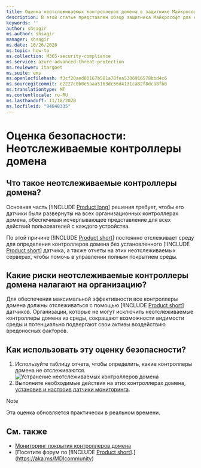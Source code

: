```yaml
---
title: Оценка неотслеживаемых контроллеров домена в защитнике Майкрософт
description: В этой статье представлен обзор защитника Майкрософт для неотслеживаемого отчета об оценке контроллеров домена с удостоверениями.
keywords: ''
author: shsagir
ms.author: shsagir
manager: shsagir
ms.date: 10/26/2020
ms.topic: how-to
ms.collection: M365-security-compliance
ms.service: azure-advanced-threat-protection
ms.reviewer: itargoet
ms.suite: ems
ms.openlocfilehash: f3cf20aed80167b581a78fea5306916578bbd4c6
ms.sourcegitcommit: e2227c0b0e5aaa5163dc56d4131ca82f8dca8fb0
ms.translationtype: MT
ms.contentlocale: ru-RU
ms.lasthandoff: 11/18/2020
ms.locfileid: "94848335"
---
```

# <a name="security-assessment-unmonitored-domain-controllers"></a>Оценка безопасности: Неотслеживаемые контроллеры домена

## <a name="what-are-unmonitored-domain-controllers"></a>Что такое неотслеживаемые контроллеры домена?

Основная часть [!INCLUDE [Product long](includes/product-long.md)] решения требует, чтобы его датчики были развернуты на всех организационных контроллерах домена, обеспечивая исчерпывающее представление для всех действий пользователей с каждого устройства.

По этой причине [!INCLUDE [Product short](includes/product-short.md)] постоянно отслеживает среду для определения контроллеров домена без установленного [!INCLUDE [Product short](includes/product-short.md)] датчика, а также отчеты на этих неотслеживаемых серверах, чтобы помочь в управлении полным покрытием среды.

## <a name="what-risk-do-unmonitored-domain-controllers-pose-to-an-organization"></a>Какие риски неотслеживаемые контроллеры домена налагают на организацию?

Для обеспечения максимальной эффективности все контроллеры домена должны отслеживаться с помощью [!INCLUDE [Product short](includes/product-short.md)] датчиков. Организации, которые не могут исключить неотслеживаемые контроллеры домена из среды, сокращают возможности видимости среды и потенциально подвергают свои активы воздействию вредоносных факторов.

## <a name="how-do-i-use-this-security-assessment"></a>Как использовать эту оценку безопасности?

1. Используйте таблицу отчета, чтобы определить, какие контроллеры домена не отслеживаются.
    ![Устранение неотслеживаемых контроллеров домена](media/cas-isp-unmonitored-domain-controller-1.png)
1. Выполните необходимые действия на этих контроллерах домена, [установив и настроив датчики мониторинга](sensor-monitoring.md#domain-controller-status).

> [!NOTE]
> Эта оценка обновляется практически в реальном времени.

## <a name="see-also"></a>См. также

- [Мониторинг покрытия контроллеров домена](sensor-monitoring.md)
- [Посетите форум по [!INCLUDE [Product short](includes/product-short.md)].](https://aka.ms/MDIcommunity)
